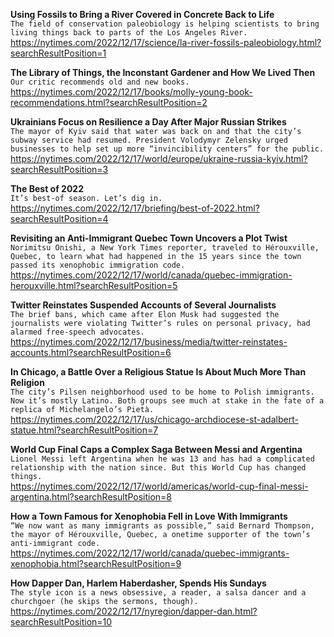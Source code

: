**Using Fossils to Bring a River Covered in Concrete Back to Life**\
`The field of conservation paleobiology is helping scientists to bring living things back to parts of the Los Angeles River.`\
https://nytimes.com/2022/12/17/science/la-river-fossils-paleobiology.html?searchResultPosition=1

**The Library of Things, the Inconstant Gardener and How We Lived Then**\
`Our critic recommends old and new books.`\
https://nytimes.com/2022/12/17/books/molly-young-book-recommendations.html?searchResultPosition=2

**Ukrainians Focus on Resilience a Day After Major Russian Strikes**\
`The mayor of Kyiv said that water was back on and that the city’s subway service had resumed. President Volodymyr Zelensky urged businesses to help set up more “invincibility centers” for the public.`\
https://nytimes.com/2022/12/17/world/europe/ukraine-russia-kyiv.html?searchResultPosition=3

**The Best of 2022**\
`It’s best-of season. Let’s dig in.`\
https://nytimes.com/2022/12/17/briefing/best-of-2022.html?searchResultPosition=4

**Revisiting an Anti-Immigrant Quebec Town Uncovers a Plot Twist**\
`Norimitsu Onishi, a New York Times reporter, traveled to Hérouxville, Quebec, to learn what had happened in the 15 years since the town passed its xenophobic immigration code.`\
https://nytimes.com/2022/12/17/world/canada/quebec-immigration-herouxville.html?searchResultPosition=5

**Twitter Reinstates Suspended Accounts of Several Journalists**\
`The brief bans, which came after Elon Musk had suggested the journalists were violating Twitter’s rules on personal privacy, had alarmed free-speech advocates.`\
https://nytimes.com/2022/12/17/business/media/twitter-reinstates-accounts.html?searchResultPosition=6

**In Chicago, a Battle Over a Religious Statue Is About Much More Than Religion**\
`The city’s Pilsen neighborhood used to be home to Polish immigrants. Now it’s mostly Latino. Both groups see much at stake in the fate of a replica of Michelangelo’s Pietà.`\
https://nytimes.com/2022/12/17/us/chicago-archdiocese-st-adalbert-statue.html?searchResultPosition=7

**World Cup Final Caps a Complex Saga Between Messi and Argentina**\
`Lionel Messi left Argentina when he was 13 and has had a complicated relationship with the nation since. But this World Cup has changed things.`\
https://nytimes.com/2022/12/17/world/americas/world-cup-final-messi-argentina.html?searchResultPosition=8

**How a Town Famous for Xenophobia Fell in Love With Immigrants**\
`“We now want as many immigrants as possible,” said Bernard Thompson, the mayor of Hérouxville, Quebec, a onetime supporter of the town’s anti-immigrant code.`\
https://nytimes.com/2022/12/17/world/canada/quebec-immigrants-xenophobia.html?searchResultPosition=9

**How Dapper Dan, Harlem Haberdasher, Spends His Sundays**\
`The style icon is a news obsessive, a reader, a salsa dancer and a churchgoer (he skips the sermons, though).`\
https://nytimes.com/2022/12/17/nyregion/dapper-dan.html?searchResultPosition=10

